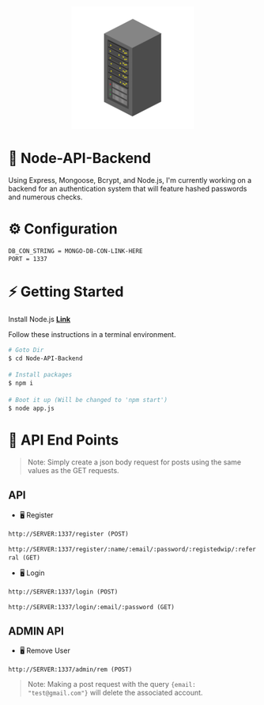 <p align="center">
  <img width="248" height="248" src="https://raw.githubusercontent.com/0xWarning/Node-API-Backend/main/icon.png">
</p>

# 🍺 Node-API-Backend

Using Express, Mongoose, Bcrypt, and Node.js, 
I'm currently working on a backend for an authentication system that will feature hashed passwords and numerous checks.

# ⚙️ Configuration

```dotenv
DB_CON_STRING = MONGO-DB-CON-LINK-HERE
PORT = 1337
```

# ⚡ Getting Started

Install Node.js **[Link](https://nodejs.org/en/download/)**

Follow these instructions in a terminal environment.

```bash
# Goto Dir
$ cd Node-API-Backend

# Install packages
$ npm i

# Boot it up (Will be changed to 'npm start')
$ node app.js

```

# 📜 API End Points

> Note: Simply create a json body request for posts using the same values as the GET requests.

## API

- 🖥️ Register

`http://SERVER:1337/register (POST)`

`http://SERVER:1337/register/:name/:email/:password/:registedwip/:referral (GET)`

- 🖥️ Login

`http://SERVER:1337/login (POST)`

`http://SERVER:1337/login/:email/:password (GET)`

## ADMIN API

- 🖥️ Remove User

`http://SERVER:1337/admin/rem (POST)`

> Note: Making a post request with the query `{email: "test@gmail.com"}` will delete the associated account.


